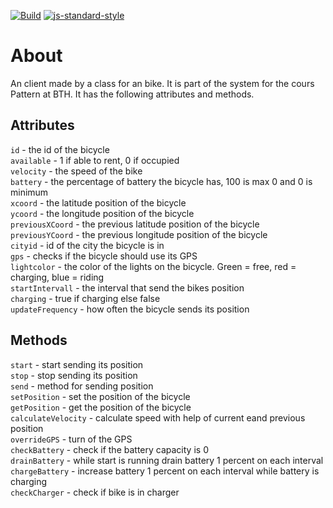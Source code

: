 [![Build](https://github.com/jeso20BTH/pattern-bike/actions/workflows/testing.yml/badge.svg)](https://github.com/jeso20BTH/pattern-bike/actions/workflows/testing.yml)
[![js-standard-style](https://img.shields.io/badge/code%20style-standard-brightgreen.svg)](http://standardjs.com)

# About
An client made by a class for an bike. It is part of the system for the cours Pattern at BTH. It has the following attributes and methods.

## Attributes
`id` - the id of the bicycle  
`available` - 1 if able to rent, 0 if occupied  
`velocity` - the speed of the bike  
`battery` - the percentage of battery the bicycle has, 100 is max 0 and 0 is minimum  
`xcoord` - the latitude position of the bicycle  
`ycoord` - the longitude position of the bicycle  
`previousXCoord` - the previous latitude position of the bicycle  
`previousYCoord` - the previous longitude position of the bicycle  
`cityid` - id of the city the bicycle is in  
`gps` - checks if the bicycle should use its GPS  
`lightcolor` - the color of the lights on the bicycle. Green = free, red = charging, blue = riding  
`startIntervall` - the interval that send the bikes position  
`charging` - true if charging else false  
`updateFrequency` - how often the bicycle sends its position  

## Methods
`start` - start sending its position  
`stop` - stop sending its position  
`send` - method for sending position  
`setPosition` - set the position of the bicycle  
`getPosition` - get the position of the bicycle  
`calculateVelocity` - calculate speed with help of current eand previous position  
`overrideGPS` - turn of the GPS  
`checkBattery` - check if the battery capacity is 0  
`drainBattery` - while start is running drain battery 1 percent on each interval  
`chargeBattery` - increase battery 1 percent on each interval while battery is charging  
`checkCharger` - check if bike is in charger  

